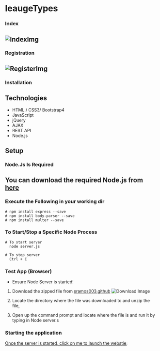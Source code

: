 # leaugeTypes
### Index
![IndexImg](https://i.imgur.com/lNBQkFC.png)
-----
### Registration
![RegisterImg](https://i.imgur.com/6YfXnXH.png)
-----
### Installation
## Technologies
 * HTML / CSS3/ Bootstrap4
 * JavaScript
 * jQuery
 * AJAX
 * REST API
 * Node.js
## Setup 
### Node.Js Is Required
You can download the required Node.js from [here](https://nodejs.org/en/)
-----
### Execute the Following in your working dir
``` 
# npm install express --save
# npm install body-parser --save
# npm install multer --save
```

### To Start/Stop a Specific Node Process
```
# To start server
  node server.js

# To stop server
  Ctrl + C
```
### Test App (Browser)
+ Ensure Node Server is started! 
1. Download the zipped file from [sramos003.github](https://github.com/sramos003/leaugeTypes/archive/master.zip) 
![Download Image](https://i.imgur.com/SNztSOg.png)

2. Locate the directory where the file was downloaded to and unzip the file,

3. Open up the command prompt and locate where the file is and run it by typing in Node server.s

### Starting the application
[Once the server is started, click on me to launch the webstie](https://localhost:8081/index.html);
